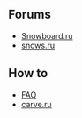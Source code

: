 ## Forums

* [Snowboard.ru](http://www.snowboard.ru/forum/index.php)
* [snows.ru](http://forum.snows.ru/index.php)

## How to

* [FAQ](http://snowfaq.nm.ru/)
* [carve.ru](http://www.carve.ru/ArticlesTitleTechnique)
